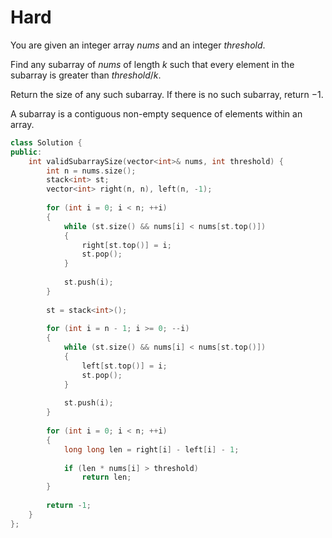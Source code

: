 # Hard

You are given an integer array $nums$ and an integer $threshold$.

Find any subarray of $nums$ of length $k$ such that every element in the subarray is greater than $threshold / k$.

Return the size of any such subarray. If there is no such subarray, return $-1$.

A subarray is a contiguous non-empty sequence of elements within an array.

```cpp
class Solution {
public:
    int validSubarraySize(vector<int>& nums, int threshold) {
        int n = nums.size();
        stack<int> st;
        vector<int> right(n, n), left(n, -1);
        
        for (int i = 0; i < n; ++i)
        {
            while (st.size() && nums[i] < nums[st.top()])
            {
                right[st.top()] = i;
                st.pop();
            }
            
            st.push(i);
        }
        
        st = stack<int>();
        
        for (int i = n - 1; i >= 0; --i)
        {
            while (st.size() && nums[i] < nums[st.top()])
            {
                left[st.top()] = i;
                st.pop();
            }
            
            st.push(i);
        }
        
        for (int i = 0; i < n; ++i)
        {
            long long len = right[i] - left[i] - 1;
            
            if (len * nums[i] > threshold)
                return len;
        }
        
        return -1;
    }
};
```

